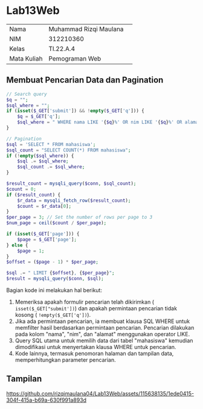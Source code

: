 # Lab13Web

|  |  |  |
|-----|------|-----|
|Nama|Muhammad Rizqi Maulana|
|NIM|312210360|
|Kelas|TI.22.A.4|
|Mata Kuliah|Pemograman Web|

## Membuat Pencarian Data dan Pagination

```php
// Search query
$q = "";
$sql_where = "";
if (isset($_GET['submit']) && !empty($_GET['q'])) {
    $q = $_GET['q'];
    $sql_where = " WHERE nama LIKE '{$q}%' OR nim LIKE '{$q}%' OR alamat LIKE '{$q}%'";
}

// Pagination
$sql = 'SELECT * FROM mahasiswa';
$sql_count = "SELECT COUNT(*) FROM mahasiswa";
if (!empty($sql_where)) {
    $sql .= $sql_where;
    $sql_count .= $sql_where;
}

$result_count = mysqli_query($conn, $sql_count);
$count = 0;
if ($result_count) {
    $r_data = mysqli_fetch_row($result_count);
    $count = $r_data[0];
}
$per_page = 3; // Set the number of rows per page to 3
$num_page = ceil($count / $per_page);

if (isset($_GET['page'])) {
    $page = $_GET['page'];
} else {
    $page = 1;
}
$offset = ($page - 1) * $per_page;

$sql .= " LIMIT {$offset}, {$per_page}";
$result = mysqli_query($conn, $sql);
```

Bagian kode ini melakukan hal berikut:

1. Memeriksa apakah formulir pencarian telah dikirimkan ( `isset($_GET["submit'])`) dan apakah permintaan pencarian tidak kosong ( `!empty($_GET['q'])`).
2. Jika ada permintaan pencarian, ia membuat klausa SQL WHERE untuk memfilter hasil berdasarkan permintaan pencarian. Pencarian dilakukan pada kolom "nama", "nim", dan "alamat" menggunakan operator LIKE.
3. Query SQL utama untuk memilih data dari tabel "mahasiswa" kemudian dimodifikasi untuk menyertakan klausa WHERE untuk pencarian.
4. Kode lainnya, termasuk penomoran halaman dan tampilan data, memperhitungkan parameter pencarian.

## Tampilan
https://github.com/rizqimaulana04/Lab13Web/assets/115638135/1ede0415-304f-415a-b69a-630f991a893d